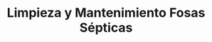 ---
id: 'service-10'
title: 'Limpieza y Mantenimiento Fosas Sépticas'
titleMeta: "Limpieza, Vaciado y Mantenimiento de Fosas Sépticas | Desatascos Pociten"
canonical: https://www.desatascos-madrid.com/services/limpieza-fosas-septicas

mediumImage: 'fosassepticas-md.webp'
largeImage: 'fosassepticas-lg.webp'
metaContent: " ¿Buscas servicios de limpieza, vaciado y mantenimiento de fosas sépticas? Desatascos Pociten ofrece soluciones personalizadas y eco-amigables. Tu satisfacción es nuestra prioridad. ¡Contáctanos ahora!☎️​ 647 376 782"
detailBreadcrumbSubTitle: 'Limpieza y Mantenimiento Fosas Sépticas'
detailBreadcrumbDesc: 'Reparación de tubería con manga con los mejores precios.'



title2: '
Limpieza, Vaciado y Mantenimiento de Fosas Sépticas'
#PARRAFO color negro de fondo y letras en verde
detailSubTitle: 'Limpieza, Vaciado y Mantenimiento de Fosas Sépticas: La Experiencia de Desatascos Pociten'

#PARRAFO slider
parrafo: "Expertos en Limpieza, Vaciado y Mantenimiento de Fosas Sépticas. ¡Calidad y Servicio sin Compromiso!"


contenido: "


<h2>1. Introducción</h2>

<p>En <strong>Desatascos Pociten</strong>, somos expertos cuando se trata de la limpieza, vaciado y mantenimiento de fosas sépticas. Con mas de 25 años de experiencia y un equipo de expertos altamente capacitados, nos satisface brindar servicios excepcionales a todos nuestros clientes. Pero, ¿qué nos hace diferentes? Veamos.</p>

<h2>2. Nuestra Experiencia en Limpieza de Fosas Sépticas</h2>

<h3>2.1 El Arte de la Limpieza de Fosas Sépticas</h3>

<p>Limpiar una fosa séptica es más que simplemente vaciarla. Requiere habilidad, precisión y un profundo conocimiento de los sistemas sépticos. Nuestro equipo en Desatascos Pociten ha perfeccionado este arte, ofreciendo servicios de limpieza que superan las expectativas y cumplen con las normativas.</p>

<h3>2.2 Entendiendo las Necesidades Únicas de cada Fosa Séptica</h3>

<p>Cada fosa séptica es diferente y requiere un enfoque distinto. Nosotros en Desatascos Pociten, entendemos esto y personalizamos nuestros servicios de limpieza para satisfacer las necesidades únicas de cada cliente. Así, no sólo realizamos una limpieza efectiva, sino que también garantizamos la longevidad de su sistema séptico.</p>

<h2>3. Nuestro Enfoque para el Vaciado de Fosas Sépticas</h2>

<h3>3.1 Operaciones Seguras y Eficientes</h3>

<p>El vaciado de una fosa séptica es una operación delicada. En Desatascos Pociten, contamos con los equipos más modernos y seguimos estrictas medidas de seguridad para garantizar un vaciado seguro y eficiente.</p>

<h3>3.2 Protegiendo el Medio Ambiente</h3>

<p>Como empresa responsable, nos aseguramos de que el vaciado de su fosa séptica se realice de manera ecológica. Nos ocupamos de la eliminación y el tratamiento adecuado de los residuos, protegiendo así nuestro medio ambiente.</p>

<h2>4. Expertos en Mantenimiento de Fosas Sépticas</h2>

<h3>4.1 Mantenimiento Regular para un Funcionamiento Óptimo</h3>

<p>Un mantenimiento regular es clave para el correcto funcionamiento de su fosa séptica. Nuestros expertos en Desatascos Pociten le ayudarán a programar un plan de mantenimiento adecuado, garantizando así que su sistema funcione sin problemas.</p>

<h3>4.2 Resolviendo Problemas antes de que se Conviertan en Emergencias</h3>

<p>Uno de los beneficios de un buen mantenimiento es la detección temprana de problemas. En Desatascos Pociten, somos expertos en identificar y solucionar problemas antes de que se conviertan en emergencias, ahorrándole tiempo, dinero y estrés.</p>

<h2>5. Nuestra Promesa de Calidad en Desatascos Pociten</h2>

<h3>5.1 Compromiso con la Calidad</h3>

<p>En Desatascos Pociten, no hacemos compromisos cuando se trata de calidad. Desde la capacitación de nuestro personal hasta los equipos que utilizamos, todo se orienta hacia la provisión de servicios de la más alta calidad.</p>

<h3>5.2 Confiabilidad y Profesionalismo</h3>

<p>Como líderes en nuestro campo, entendemos la importancia de la confiabilidad y el profesionalismo. Estamos disponibles cuando nos necesita y siempre estamos listos para superar sus expectativas.</p>



<h2>6. Conclusión</h2>

<p>En <strong>Desatascos Pociten</strong>, creemos que el servicio de calidad y la satisfacción del cliente son la clave para nuestro éxito. Ya sea limpieza, vaciado o mantenimiento de fosas sépticas, nos esforzamos por superar sus expectativas en cada paso del camino.</p>

<hr>
"
accordionData:
 [
    {
      question: '¿Qué hace a Desatascos Pociten diferente de otras empresas de fosas sépticas?',
      answer:
        'En Desatascos Pociten, nos enorgullece nuestro compromiso con la calidad y el servicio excepcional. Personalizamos nuestros servicios para satisfacer sus necesidades específicas y contamos con un equipo de expertos altamente capacitados.',
    },
    {
      question: '¿Cómo se asegura Desatascos Pociten de que la limpieza de la fosa séptica sea segura y eficiente?',
      answer:
        'Contamos con los equipos más modernos y seguimos estrictas medidas de seguridad para garantizar operaciones seguras y eficientes.',
    },
    {
      question: '¿Ofrece Desatascos Pociten servicios de mantenimiento de fosas sépticas?',
      answer:
        'Sí, ofrecemos servicios de mantenimiento de fosas sépticas. Creemos en la prevención de problemas antes de que se conviertan en emergencias y ayudamos a nuestros clientes a programar un plan de mantenimiento adecuado.',
    }
  ]

isFeatured: true
---